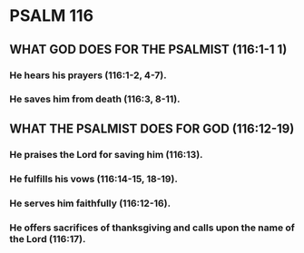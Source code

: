 ---
---
# PSALM 116 
## WHAT GOD DOES FOR THE PSALMIST (116:1-1 1) 
###  He hears his prayers (116:1-2, 4-7). 
###  He saves him from death (116:3, 8-11). 
## WHAT THE PSALMIST DOES FOR GOD (116:12-19) 
###  He praises the Lord for saving him (116:13). 
###  He fulfills his vows (116:14-15, 18-19). 
###  He serves him faithfully (116:12-16). 
###  He offers sacrifices of thanksgiving and calls upon the name of the Lord (116:17). 
